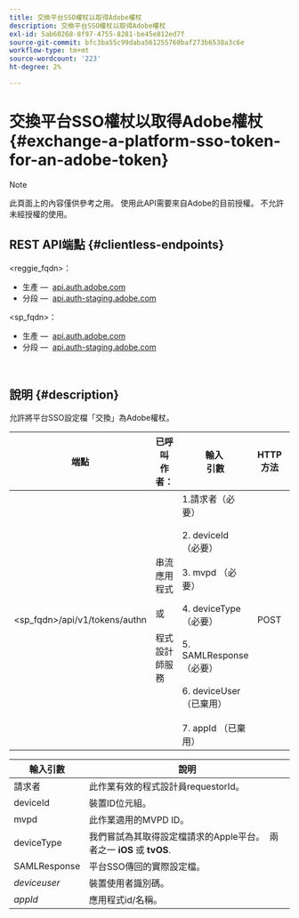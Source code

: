 ```yaml
---
title: 交換平台SSO權杖以取得Adobe權杖
description: 交換平台SSO權杖以取得Adobe權杖
exl-id: 5ab60268-8f97-4755-8281-be45e812ed7f
source-git-commit: bfc3ba55c99daba561255760baf273b6538a3c6e
workflow-type: tm+mt
source-wordcount: '223'
ht-degree: 2%

---
```


# 交換平台SSO權杖以取得Adobe權杖 {#exchange-a-platform-sso-token-for-an-adobe-token}

>[!NOTE]
>
>此頁面上的內容僅供參考之用。 使用此API需要來自Adobe的目前授權。 不允許未經授權的使用。

## REST API端點 {#clientless-endpoints}

&lt;reggie_fqdn>：

* 生產 —  [api.auth.adobe.com](http://api.auth.adobe.com/)
* 分段 —  [api.auth-staging.adobe.com](http://api.auth-staging.adobe.com/)

&lt;sp_fqdn>：

* 生產 —  [api.auth.adobe.com](http://api.auth.adobe.com/)
* 分段 —  [api.auth-staging.adobe.com](http://api.auth-staging.adobe.com/)

</br>

## 說明 {#description}

允許將平台SSO設定檔「交換」為Adobe權杖。

| 端點 | 已呼叫  </br>作者： | 輸入   </br>引數 | HTTP  </br>方法 | 回應 | HTTP  </br>回應 |
| --- | --- | --- | --- | --- | --- |
| &lt;sp_fqdn>/api/v1/tokens/authn | 串流應用程式</br></br>或</br></br>程式設計師服務 | 1.請求者（必要）</br>    </br>2.  deviceId （必要）</br>    </br>3.  mvpd （必要）</br>    </br>4.  deviceType （必要）</br>    </br>5.  SAMLResponse （必要）</br>    </br>6.  deviceUser （已棄用）</br>    </br>7.  appId （已棄用） | POST | 成功的回應將是「204無內容」，這表示已成功建立權杖，且已準備好用於授權流程。 | 204 — 無內容   </br>400 — 錯誤請求 |


| 輸入引數 | 說明 |
| --- | --- |
| 請求者 | 此作業有效的程式設計員requestorId。 |
| deviceId | 裝置ID位元組。 |
| mvpd | 此作業適用的MVPD ID。 |
| deviceType | 我們嘗試為其取得設定檔請求的Apple平台。  兩者之一 **iOS** 或 **tvOS**. |
| SAMLResponse | 平台SSO傳回的實際設定檔。 |
| _deviceuser_ | 裝置使用者識別碼。 |
| _appId_ | 應用程式id/名稱。 |
